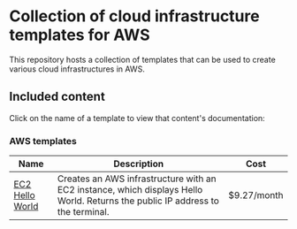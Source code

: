 # Collection of cloud infrastructure templates for AWS

This repository hosts a collection of templates that can be used to create various cloud infrastructures in AWS.

## Included content

Click on the name of a template to view that content's documentation:

### AWS templates
Name | Description | Cost
--- | --- | ---
[EC2 Hello World](https://github.com/thompsizzle/cloud-infrastructures/tree/main/AWS/EC2_hello_world)|Creates an AWS infrastructure with an EC2 instance, which displays Hello World. Returns the public IP address to the terminal.|$9.27/month
